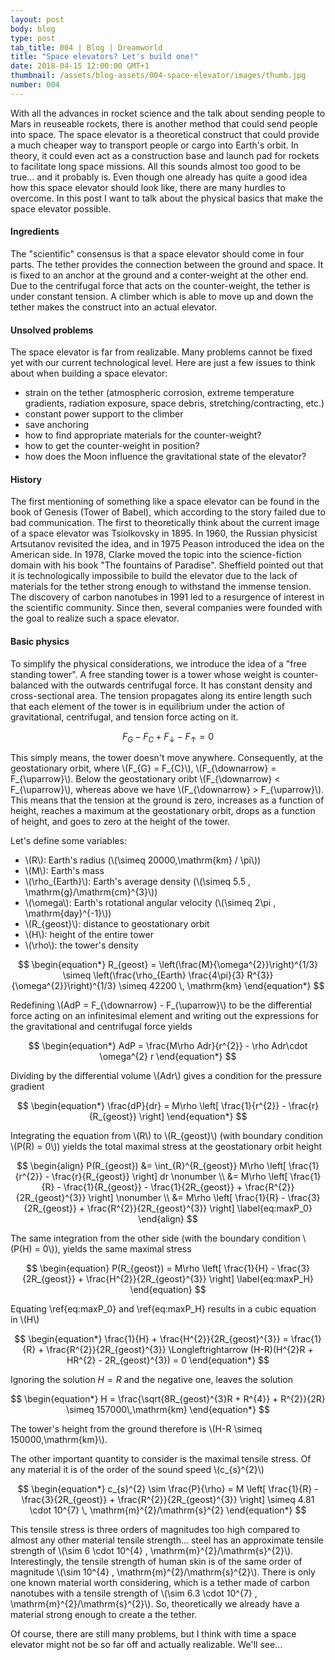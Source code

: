 ```yaml
---
layout: post
body: blog
type: post
tab_title: 004 | Blog | Dreamworld
title: "Space elevators? Let's build one!"
date: 2018-04-15 12:00:00 GMT+1
thumbnail: /assets/blog-assets/004-space-elevator/images/thumb.jpg
number: 004
---
```


With all the advances in rocket science and the talk about sending people to Mars in reuseable rockets, there is another method that could send people into space.
The space elevator is a theoretical construct that could provide a much cheaper way to transport people or cargo into Earth's orbit.
In theory, it could even act as a construction base and launch pad for rockets to facilitate long space missions.
All this sounds almost too good to be true... and it probably is.
Even though one already has quite a good idea how this space elevator should look like, there are many hurdles to overcome.
In this post I want to talk about the physical basics that make the space elevator possible.

<!--more-->

#### Ingredients

The "scientific" consensus is that a space elevator should come in four parts.
The tether provides the connection between the ground and space.
It is fixed to an anchor at the ground and a conter-weight at the other end.
Due to the centrifugal force that acts on the counter-weight, the tether is under constant tension.
A climber which is able to move up and down the tether makes the construct into an actual elevator.


#### Unsolved problems

The space elevator is far from realizable.
Many problems cannot be fixed yet with our current technological level.
Here are just a few issues to think about when building a space elevator:

- strain on the tether (atmospheric corrosion, extreme temperature gradients, radiation exposure, space debris, stretching/contracting, etc.)
- constant power support to the climber
- save anchoring
- how to find appropriate materials for the counter-weight?
- how to get the counter-weight in position?
- how does the Moon influence the gravitational state of the elevator?


#### History

The first mentioning of something like a space elevator can be found in the book of Genesis (Tower of Babel), which according to the story failed due to bad communication.
The first to theoretically think about the current image of a space elevator was Tsiolkovsky in 1895.
In 1960, the Russian physicist Artsutanov revisited the idea, and in 1975 Peason introduced the idea on the American side.
In 1978, Clarke moved the topic into the science-fiction domain with his book "The fountains of Paradise".
Sheffield pointed out that it is technologically impossibile to build the elevator due to the lack of materials for the tether strong enough to withstand the immense tension.
The discovery of carbon nanotubes in 1991 led to a resurgence of interest in the scientific community.
Since then, several companies were founded with the goal to realize such a space elevator.


#### Basic physics

To simplify the physical considerations, we introduce the idea of a "free standing tower".
A free standing tower is a tower whose weight is counter-balanced with the outwards centrifugal force.
It has constant density and cross-sectional area.
The tension propagates along its entire length such that each element of the tower is in equilibrium under the action of gravitational, centrifugal, and tension force acting on it.

$$
\begin{equation*}
 F_{G} - F_{C} + F_{\downarrow} - F_{\uparrow} = 0
\end{equation*}
$$

This simply means, the tower doesn't move anywhere.
Consequently, at the geostationary orbit, where \\(F_{G} = F_{C}\\), \\(F_{\downarrow} = F_{\uparrow}\\).
Below the geostationary oribt \\(F_{\downarrow} < F_{\uparrow}\\), whereas above we have \\(F_{\downarrow} > F_{\uparrow}\\).
This means that the tension at the ground is zero, increases as a function of height, reaches a maximum at the geostationary orbit, drops as a function of height, and goes to zero at the height of the tower.

Let's define some variables:

- \\(R\\): Earth's radius (\\(\simeq 20000\,\mathrm{km} / \pi\\))
- \\(M\\): Earth's mass
- \\(\rho_{Earth}\\): Earth's average density (\\(\simeq 5.5 \, \mathrm{g}/\mathrm{cm}^{3}\\))
- \\(\omega\\): Earth's rotational angular velocity (\\(\simeq 2\pi \, \mathrm{day}^{-1}\\))
- \\(R_{geost}\\): distance to geostationary orbit
- \\(H\\): height of the entire tower
- \\(\rho\\): the tower's density

$$
\begin{equation*}
 R_{geost} = \left(\frac{M}{\omega^{2}}\right)^{1/3} \simeq \left(\frac{\rho_{Earth} \frac{4\pi}{3} R^{3}}{\omega^{2}}\right)^{1/3} \simeq 42200 \, \mathrm{km}
\end{equation*}
$$

Redefining \\(AdP = F_{\downarrow} - F_{\uparrow}\\) to be the differential force acting on an infinitesimal element and writing out the expressions for the gravitational and centrifugal force yields

$$
\begin{equation*}
 AdP = \frac{M\rho Adr}{r^{2}} - \rho Adr\cdot \omega^{2} r
\end{equation*}
$$

Dividing by the differential volume \\(Adr\\) gives a condition for the pressure gradient

$$
\begin{equation*}
 \frac{dP}{dr} = M\rho \left[ \frac{1}{r^{2}} - \frac{r}{R_{geost}} \right]
\end{equation*}
$$

Integrating the equation from \\(R\\) to \\(R_{geost}\\) (with boundary condition \\(P(R) = 0\\)) yields the total maximal stress at the geostationary orbit height

$$
\begin{align}
 P(R_{geost}) &= \int_{R}^{R_{geost}} M\rho \left[ \frac{1}{r^{2}} - \frac{r}{R_{geost}} \right] dr \nonumber \\
 &= M\rho \left[ \frac{1}{R} - \frac{1}{R_{geost}} - \frac{1}{2R_{geost}} + \frac{R^{2}}{2R_{geost}^{3}} \right] \nonumber \\
 &= M\rho \left[ \frac{1}{R} - \frac{3}{2R_{geost}} + \frac{R^{2}}{2R_{geost}^{3}} \right]
 \label{eq:maxP_0}
\end{align}
$$

The same integration from the other side (with the boundary condition \\(P(H) = 0\\)), yields the same maximal stress

$$
\begin{equation}
 P(R_{geost}) =  M\rho \left[ \frac{1}{H} - \frac{3}{2R_{geost}} + \frac{H^{2}}{2R_{geost}^{3}} \right]
 \label{eq:maxP_H}
\end{equation}
$$

Equating \ref{eq:maxP_0} and \ref{eq:maxP_H} results in a cubic equation in \\(H\\)

$$
\begin{equation*}
 \frac{1}{H} + \frac{H^{2}}{2R_{geost}^{3}} = \frac{1}{R} + \frac{R^{2}}{2R_{geost}^{3}} \Longleftrightarrow (H-R)(H^{2}R + HR^{2} - 2R_{geost}^{3}) = 0
\end{equation*}
$$

Ignoring the solution $H=R$ and the negative one, leaves the solution

$$
\begin{equation*}
 H = \frac{\sqrt{8R_{geost}^{3}R + R^{4}} + R^{2}}{2R} \simeq 157000\,\mathrm{km}
\end{equation*}
$$

The tower's height from the ground therefore is \\(H-R \simeq 150000\,\mathrm{km}\\).

The other important quantity to consider is the maximal tensile stress. Of any material it is of the order of the sound speed \\(c_{s}^{2}\\)

$$
\begin{equation*}
 c_{s}^{2} \sim \frac{P}{\rho} = M \left[ \frac{1}{R} - \frac{3}{2R_{geost}} + \frac{R^{2}}{2R_{geost}^{3}} \right] \simeq 4.81 \cdot 10^{7} \, \mathrm{m}^{2}/\mathrm{s}^{2}
\end{equation*}
$$

This tensile stress is three orders of magnitudes too high compared to almost any other material tensile strength... steel has an approximate tensile strength of \\(\sim 6 \cdot 10^{4} \, \mathrm{m}^{2}/\mathrm{s}^{2}\\).
Interestingly, the tensile strength of human skin is of the same order of magnitude \\(\sim 10^{4} \, \mathrm{m}^{2}/\mathrm{s}^{2}\\).
There is only one known material worth considering, which is a tether made of carbon nanotubes with a tensile strength of \\(\sim 6.3 \cdot 10^{7} \, \mathrm{m}^{2}/\mathrm{s}^{2}\\).
So, theoretically we already have a material strong enough to create a the tether.

Of course, there are still many problems, but I think with time a space elevator might not be so far off and actually realizable. We'll see...
